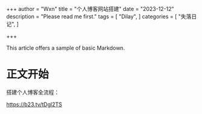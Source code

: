 +++
author = "Wxn"
title = "个人博客网站搭建"
date = "2023-12-12"
description = "Please read me first."
tags = [
	"Dilay",
]
categories = [
    "失落日记",
]

+++

This article offers a sample of basic Markdown.
<!--more-->

# 正文开始

搭建个人博客全流程：



https://b23.tv/tDgl2TS
